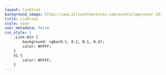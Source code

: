 ```yaml
---
layout: linktree
background_image: https://www.allisonthackston.com/assets/img/cover-1920.jpg
title: Linktree
style: none
user_metadata: false
css_style: |
    .Link-btn {
        background: rgba(0.1, 0.1, 0.1, 0.4);
        color: #FFFF;
    }
    h1 {
        color: #FFFF;
    }
---
```

